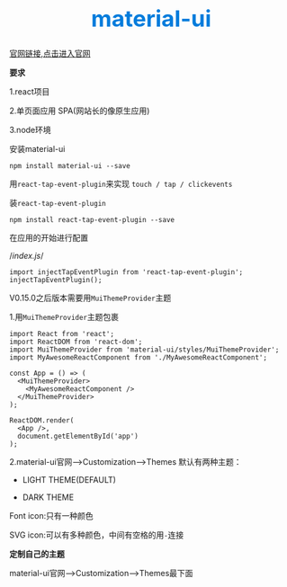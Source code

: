 <h1 style="font-size: 40px;text-align:center;color: #007cdc;">
    material-ui
</h1>

[官网链接,点击进入官网](http://www.material-ui.com/#/)

**要求**

1.react项目

2.单页面应用 SPA(网站长的像原生应用)

3.node环境

安装material-ui
```
npm install material-ui --save
```
用`react-tap-event-plugin`来实现 `touch / tap / clickevents`

装`react-tap-event-plugin`
```
npm install react-tap-event-plugin --save
```

在应用的开始进行配置

/*index.js*/
```
import injectTapEventPlugin from 'react-tap-event-plugin';
injectTapEventPlugin();
```
V0.15.0之后版本需要用`MuiThemeProvider`主题

1.用`MuiThemeProvider`主题包裹
```
import React from 'react';
import ReactDOM from 'react-dom';
import MuiThemeProvider from 'material-ui/styles/MuiThemeProvider';
import MyAwesomeReactComponent from './MyAwesomeReactComponent';

const App = () => (
  <MuiThemeProvider>
    <MyAwesomeReactComponent />
  </MuiThemeProvider>
);

ReactDOM.render(
  <App />,
  document.getElementById('app')
);
```
2.material-ui官网-->Customization-->Themes
默认有两种主题：

- LIGHT THEME(DEFAULT)

- DARK THEME

Font icon:只有一种颜色

SVG icon:可以有多种颜色，中间有空格的用`-`连接

**定制自己的主题**

material-ui官网-->Customization-->Themes最下面

